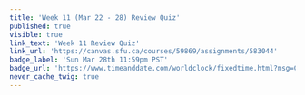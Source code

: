 ```yaml
---
title: 'Week 11 (Mar 22 - 28) Review Quiz'
published: true
visible: true
link_text: 'Week 11 Review Quiz'
link_url: 'https://canvas.sfu.ca/courses/59869/assignments/583044'
badge_label: 'Sun Mar 28th 11:59pm PST'
badge_url: 'https://www.timeanddate.com/worldclock/fixedtime.html?msg=CMPT-363+Week+11+Review+Quiz+Due+Date&iso=20210328T235900'
never_cache_twig: true
---
```

